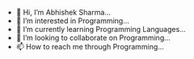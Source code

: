 - 👋 Hi, I’m Abhishek Sharma...
- 👀 I’m interested in Programming...
- 🌱 I’m currently learning Programming Languages...
- 💞️ I’m looking to collaborate on Programming...
- 📫 How to reach me through Programming...

<!---
Abhi7677/Abhi7677 is a ✨ special ✨ repository because its `README.md` (this file) appears on your GitHub profile.
You can click the Preview link to take a look at your changes.
--->
